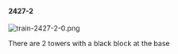 #### 2427-2
![train-2427-2-0.png](https://github.com/lil-lab/nlvr/raw/master/nlvr/train/images/35/train-2427-2-0.png "train-2427-2-0.png")

There are 2 towers with a black block at the base